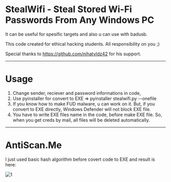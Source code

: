 # StealWifi - Steal Stored Wi-Fi Passwords From Any Windows PC

It can be useful for spesific targets and also u can use with badusb.

This code created for ethical hacking students. All responsibility on you ;)

Special thanks to https://github.com/nihatyldz42 for his support.
***********************************************************************
# Usage

1) Change sender, reciever and password informations in code,
2) Use pyinstaller for convert to EXE => pyinstaller stealwifi.py --onefile
3) If you know how to make FUD malware, u can work on it. But, if you convert to EXE directly, Windows Defender will not block EXE file.
4) You have to write EXE files name in the code, before make EXE file. So, when you get creds by mail, all files will be deleted automatically.
***********************************************************************
# AntiScan.Me

I just used basic hash algorithm before covert code to EXE and result is here:

![1](https://user-images.githubusercontent.com/52522145/86496029-34f49b80-bd84-11ea-9796-9cbf52141fbc.png)
